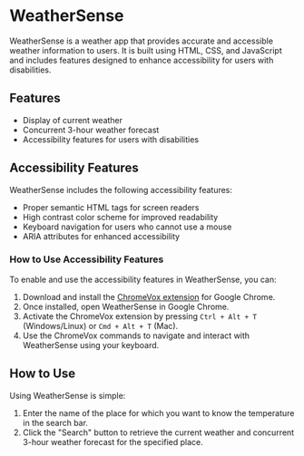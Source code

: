 # WeatherSense

WeatherSense is a weather app that provides accurate and accessible weather information to users. It is built using HTML, CSS, and JavaScript and includes features designed to enhance accessibility for users with disabilities.

## Features
- Display of current weather
- Concurrent 3-hour weather forecast
- Accessibility features for users with disabilities

## Accessibility Features
WeatherSense includes the following accessibility features:
- Proper semantic HTML tags for screen readers
- High contrast color scheme for improved readability
- Keyboard navigation for users who cannot use a mouse
- ARIA attributes for enhanced accessibility

### How to Use Accessibility Features
To enable and use the accessibility features in WeatherSense, you can:
1. Download and install the [ChromeVox extension](https://chrome.google.com/webstore/detail/chromevox/kgejglhpjiefppelpmljglcjbhoiplfn) for Google Chrome.
2. Once installed, open WeatherSense in Google Chrome.
3. Activate the ChromeVox extension by pressing `Ctrl + Alt + T` (Windows/Linux) or `Cmd + Alt + T` (Mac).
4. Use the ChromeVox commands to navigate and interact with WeatherSense using your keyboard.

## How to Use
Using WeatherSense is simple:
1. Enter the name of the place for which you want to know the temperature in the search bar.
2. Click the "Search" button to retrieve the current weather and concurrent 3-hour weather forecast for the specified place.
